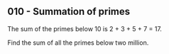 010 - Summation of primes
-------------------------

The sum of the primes below 10 is 2 + 3 + 5 + 7 = 17.

Find the sum of all the primes below two million.

